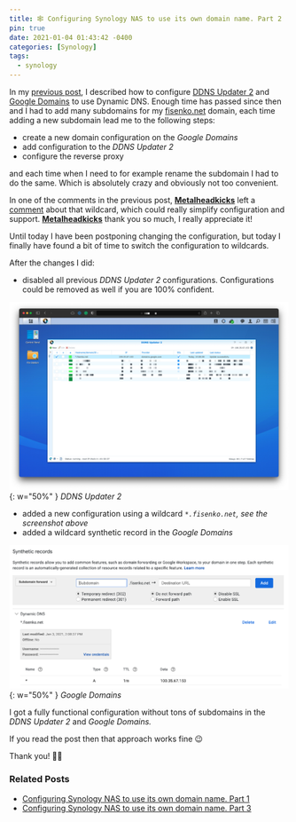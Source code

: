 ```yaml
---
title: 🕸 Configuring Synology NAS to use its own domain name. Part 2
pin: true
date: 2021-01-04 01:43:42 -0400
categories: [Synology]
tags:
  - synology
---
```


In my [previous post](./synology-configuring-domain/), I described how to configure [DDNS Updater 2](https://www.cphub.net/?p=ddnsupdater2) and [Google Domains](https://domains.google/) to use Dynamic DNS. Enough time has passed since then and I had to add many subdomains for my [fisenko.net](https://fisenko.net) domain, each time adding a new subdomain lead me to the following steps:

- create a new domain configuration on the _Google Domains_
- add configuration to the _DDNS Updater 2_
- configure the reverse proxy

and each time when I need to for example rename the subdomain I had to do the same. Which is absolutely crazy and obviously not too convenient.

In one of the comments in the previous post, **[Metalheadkicks](https://disqus.com/by/metalheadkicks/)** left a [comment](./synology-configuring-domain/#comment-4948366501) about that wildcard, which could really simplify configuration and support. **[Metalheadkicks](https://disqus.com/by/metalheadkicks/)** thank you so much, I really appreciate it!

Until today I have been postponing changing the configuration, but today I finally have found a bit of time to switch the configuration to wildcards.

After the changes I did:

- disabled all previous _DDNS Updater 2_ configurations. Configurations could be removed as well if you are 100% confident.

![DDNS Updater 2](/assets/img/blog/synology-configuring-domain-part-2/image.png){: w="50%" }
_DDNS Updater 2_

- added a new configuration using a wildcard _`*.fisenko.net`, see the screenshot above_
- added a wildcard synthetic record in the _Google Domains_

![Google Domains](/assets/img/blog/synology-configuring-domain-part-2/image-1.png){: w="50%" }
_Google Domains_

I got a fully functional configuration without tons of subdomains in the _DDNS Updater 2_ and _Google Domains._

If you read the post then that approach works fine 😉

Thank you! 🙏🏻

### Related Posts

- [Configuring Synology NAS to use its own domain name. Part 1](./synology-configuring-domain-part-1/)
- [Configuring Synology NAS to use its own domain name. Part 3](./configuring-synology-nas-to-use-its-own-domain-name-part-3/)
